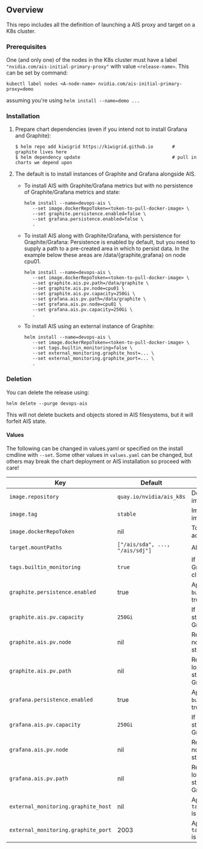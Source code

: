## Overview

This repo includes all the definition of launching a AIS proxy and target on a K8s cluster.

### Prerequisites

One (and only one) of the nodes in the K8s cluster must have a label `"nvidia.com/ais-initial-primary-proxy"` with value `<release-name>`.
This can be set by command:

```console
kubectl label nodes <A-node-name> nvidia.com/ais-initial-primary-proxy=demo
```

assuming you're using `helm install --name=demo ...`

### Installation

1. Prepare chart dependencies (even if you intend not to install Grafana and Graphite):

    ```console
    $ helm repo add kiwigrid https://kiwigrid.github.io       # graphite lives here
    $ helm dependency update                                  # pull in charts we depend upon
    ```

2. The default is to install instances of Graphite and Grafana alongside AIS.

   * To install AIS with Graphite/Grafana metrics but with no persistence of Graphite/Grafana metrics and state:

        ```console
        helm install --name=devops-ais \
           --set image.dockerRepoToken=<token-to-pull-docker-image> \
           --set graphite.persistence.enabled=false \
           --set grafana.persistence.enabled=false \
           .
        ```

   * To install AIS along with Graphite/Grafana, with persistence for Graphite/Grafana:
     Persistence is enabled by default, but you need to supply a path to a pre-created area in which to persist data. In the example below these areas are /data/{graphite,grafana} on node cpu01.

        ```console
        helm install --name=devops-ais \
           --set image.dockerRepoToken=<token-to-pull-docker-image> \
           --set graphite.ais.pv.path=/data/graphite \
           --set graphite.ais.pv.node=cpu01 \
           --set graphite.ais.pv.capacity=250Gi \
           --set grafana.ais.pv.path=/data/graphite \
           --set grafana.ais.pv.node=cpu01 \
           --set grafana.ais.pv.capacity=250Gi \
           .
        ```

   * To install AIS using an external instance of Graphite:

        ```console
        helm install --name=devops-ais \
           --set image.dockerRepoToken=<token-to-pull-docker-image> \
           --set tags.builtin_monitoring=false \
           --set external_monitoring.graphite_host=... \
           --set external_monitoring.graphite_port=... \
           .
        ```

### Deletion

You can delete the release using:

```console
helm delete --purge devops-ais
```
This will not delete buckets and objects stored in AIS filesystems, but it will forfeit AIS state.

#### Values

The following can be changed in values.yaml or specified on the install cmdline with `--set`. Some other values in `values.yaml` can be changed, but others may break the chart deployment or AIS installation so proceed with care!

| Key | Default | Description |
| --- | --- | --- |
| `image.repository`                | `quay.io/nvidia/ais_k8s`          | Docker repo for AIS image |
| `image.tag`                       | `stable`                          | Image tag value for AIS image |
| `image.dockerRepoToken`           | nil                               | Token for private repo access |
| `target.mountPaths`               | `["/ais/sda", ..., "/ais/sdj"]`   | AIS filesystem paths |
| `tags.builtin_monitoring`         | `true`                            | If true then deploy Graphite/Grafana in cluster |
| `graphite.persistence.enabled`    | true                              | Applies if `builtin_monitorting` is true |
| `graphite.ais.pv.capacity`        | `250Gi`                           | If persisting, capacity of storage provided to Graphite |
| `graphite.ais.pv.node`            | nil                               | Required if persisting; node providing path for storage
| `graphite.ais.pv.path`            | nil                               | Required if persisting; local storage path of storage provided to Graphite |
| `grafana.persistence.enabled`    | true                              | Applies if `builtin_monitorting` is true |
| `grafana.ais.pv.capacity`        | `250Gi`                           | If persisting, capacity of storage provided to Grafana |
| `grafana.ais.pv.node`            | nil                               | Required if persisting; node providing path for storage
| `grafana.ais.pv.path`            | nil                               | Required if persisting; local storage path of storage provided to Grafana |
| `external_monitoring.graphite_host` | nil                             | Applies if `tags.builtin_monitoring` is false |
| `external_monitoring.graphite_port` | 2003                            | Applies if `tags.builtin_monitoring` is false |

